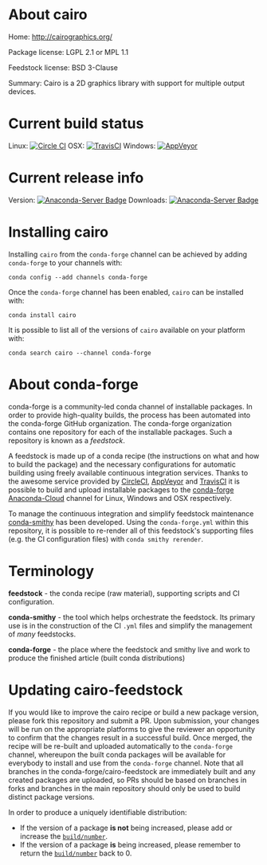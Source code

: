 About cairo
===========

Home: http://cairographics.org/

Package license: LGPL 2.1 or MPL 1.1

Feedstock license: BSD 3-Clause

Summary: Cairo is a 2D graphics library with support for multiple output devices.



Current build status
====================

Linux: [![Circle CI](https://circleci.com/gh/conda-forge/cairo-feedstock.svg?style=shield)](https://circleci.com/gh/conda-forge/cairo-feedstock)
OSX: [![TravisCI](https://travis-ci.org/conda-forge/cairo-feedstock.svg?branch=master)](https://travis-ci.org/conda-forge/cairo-feedstock)
Windows: [![AppVeyor](https://ci.appveyor.com/api/projects/status/github/conda-forge/cairo-feedstock?svg=True)](https://ci.appveyor.com/project/conda-forge/cairo-feedstock/branch/master)

Current release info
====================
Version: [![Anaconda-Server Badge](https://anaconda.org/conda-forge/cairo/badges/version.svg)](https://anaconda.org/conda-forge/cairo)
Downloads: [![Anaconda-Server Badge](https://anaconda.org/conda-forge/cairo/badges/downloads.svg)](https://anaconda.org/conda-forge/cairo)

Installing cairo
================

Installing `cairo` from the `conda-forge` channel can be achieved by adding `conda-forge` to your channels with:

```
conda config --add channels conda-forge
```

Once the `conda-forge` channel has been enabled, `cairo` can be installed with:

```
conda install cairo
```

It is possible to list all of the versions of `cairo` available on your platform with:

```
conda search cairo --channel conda-forge
```


About conda-forge
=================

conda-forge is a community-led conda channel of installable packages.
In order to provide high-quality builds, the process has been automated into the
conda-forge GitHub organization. The conda-forge organization contains one repository
for each of the installable packages. Such a repository is known as a *feedstock*.

A feedstock is made up of a conda recipe (the instructions on what and how to build
the package) and the necessary configurations for automatic building using freely
available continuous integration services. Thanks to the awesome service provided by
[CircleCI](https://circleci.com/), [AppVeyor](http://www.appveyor.com/)
and [TravisCI](https://travis-ci.org/) it is possible to build and upload installable
packages to the [conda-forge](https://anaconda.org/conda-forge)
[Anaconda-Cloud](http://docs.anaconda.org/) channel for Linux, Windows and OSX respectively.

To manage the continuous integration and simplify feedstock maintenance
[conda-smithy](http://github.com/conda-forge/conda-smithy) has been developed.
Using the ``conda-forge.yml`` within this repository, it is possible to re-render all of
this feedstock's supporting files (e.g. the CI configuration files) with ``conda smithy rerender``.


Terminology
===========

**feedstock** - the conda recipe (raw material), supporting scripts and CI configuration.

**conda-smithy** - the tool which helps orchestrate the feedstock.
                   Its primary use is in the construction of the CI ``.yml`` files
                   and simplify the management of *many* feedstocks.

**conda-forge** - the place where the feedstock and smithy live and work to
                  produce the finished article (built conda distributions)


Updating cairo-feedstock
========================

If you would like to improve the cairo recipe or build a new
package version, please fork this repository and submit a PR. Upon submission,
your changes will be run on the appropriate platforms to give the reviewer an
opportunity to confirm that the changes result in a successful build. Once
merged, the recipe will be re-built and uploaded automatically to the
`conda-forge` channel, whereupon the built conda packages will be available for
everybody to install and use from the `conda-forge` channel.
Note that all branches in the conda-forge/cairo-feedstock are
immediately built and any created packages are uploaded, so PRs should be based
on branches in forks and branches in the main repository should only be used to
build distinct package versions.

In order to produce a uniquely identifiable distribution:
 * If the version of a package **is not** being increased, please add or increase
   the [``build/number``](http://conda.pydata.org/docs/building/meta-yaml.html#build-number-and-string).
 * If the version of a package **is** being increased, please remember to return
   the [``build/number``](http://conda.pydata.org/docs/building/meta-yaml.html#build-number-and-string)
   back to 0.
